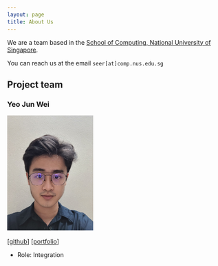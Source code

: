 ```yaml
---
layout: page
title: About Us
---
```


We are a team based in the [School of Computing, National University of Singapore](http://www.comp.nus.edu.sg).

You can reach us at the email `seer[at]comp.nus.edu.sg`

## Project team

### Yeo Jun Wei

<img src="images/junwei3112.png" width="200px">

[[github](https://github.com/JunWei3112)] [[portfolio](team/yeojunwei.md)]

* Role: Integration
